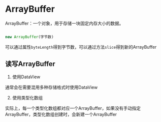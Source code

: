 # ArrayBuffer

ArrayBuffer：一个对象，用于存储一块固定内存大小的数据。

```js

new ArrayBuffer(字节数)

```

可以通过属性```byteLength```得到字节数，可以通过方法```slice```得到新的ArrayBuffer

## 读写ArrayBuffer

1. 使用DataView

通常会在需要混用多种存储格式时使用DataView

2. 使用类型化数组

实际上，每一个类型化数组都对应一个ArrayBuffer，如果没有手动指定ArrayBuffer，类型化数组创建时，会新建一个ArrayBuffer
